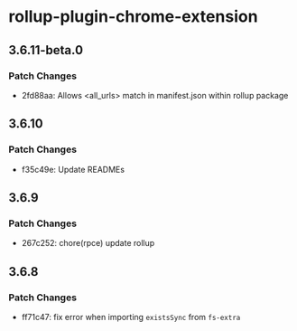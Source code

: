 # rollup-plugin-chrome-extension

## 3.6.11-beta.0

### Patch Changes

- 2fd88aa: Allows <all_urls> match in manifest.json within rollup package

## 3.6.10

### Patch Changes

- f35c49e: Update READMEs

## 3.6.9

### Patch Changes

- 267c252: chore(rpce) update rollup

## 3.6.8

### Patch Changes

- ff71c47: fix error when importing `existsSync` from `fs-extra`
